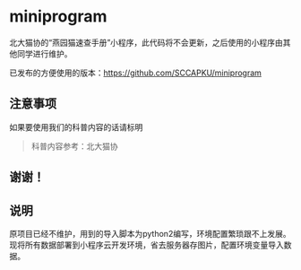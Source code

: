 # miniprogram

北大猫协的“燕园猫速查手册”小程序，此代码将不会更新，之后使用的小程序由其他同学进行维护。

已发布的方便使用的版本：https://github.com/SCCAPKU/miniprogram

## 注意事项

如果要使用我们的科普内容的话请标明

> 科普内容参考：北大猫协

谢谢！
-----
## 说明
原项目已经不维护，用到的导入脚本为python2编写，环境配置繁琐跟不上发展。
现将所有数据部署到小程序云开发环境，省去服务器存图片，配置环境变量导入数据。

